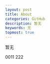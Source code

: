 ```yaml
---
layout: post
title: About
categories: GitHub
description: 暂无
keywords: 无
topmost: true
---
```




暂无

0011
222

